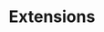---
title: Extensions
description: >
  Extensions are software programs that customize the browsing experience.
  They enable users to tailor Chrome functionality and behavior to individual needs
  or preferences. They are built on web technologies such as HTML, JavaScript, and CSS.
layout: 'layouts/project-landing.njk'
---